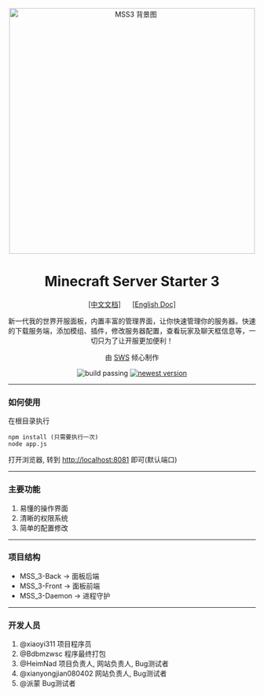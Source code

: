 <div align="center">
    <img src="https://pic1.afdiancdn.com/user/768222b86fe811eb90b752540025c377/common/e600f5865d9bb7392060408a8d0adb46_w1911_h996_s236.jpg?imageView2/1/w/3000/h/800" alt="MSS3 背景图" width="500">
    <h1>Minecraft Server Starter 3</h1>
    <a href="./README.md">[中文文档]</a>&nbsp&nbsp&nbsp&nbsp&nbsp&nbsp<a href="./README_EN.md">[English Doc]</a>
    <p>新一代我的世界开服面板，内置丰富的管理界面，让你快速管理你的服务器。快速的下载服务端，添加模组、插件，修改服务器配置，查看玩家及聊天框信息等，一切只为了让开服更加便利！</p>
    <p>由 <a href="https://skyworldstudio.top">SWS</a> 倾心制作</p>
    <a><img src="https://img.shields.io/badge/build-passing-brightgreen" alt="build passing"></a>
    <a href="https://github.com/SkyWorldStudio/MSS_3-Web-Production/releases/" target="_blank"><img src="https://img.shields.io/github/v/release/SkyWorldStudio/MSS_3-Web-Production?include_prereleases" alt="newest version"></a>
</div>

---

### 如何使用

在根目录执行
```
npm install (只需要执行一次)
node app.js
```
打开浏览器, 转到 <http://localhost:8081> 即可(默认端口)

---

### 主要功能
1. 易懂的操作界面
2. 清晰的权限系统
3. 简单的配置修改


---

### 项目结构
- MSS_3-Back -> 面板后端
- MSS_3-Front -> 面板前端
- MSS_3-Daemon -> 进程守护

---

### 开发人员
1. @xiaoyi311 项目程序员
2. @Bdbmzwsc 程序最终打包
3. @HeimNad 项目负责人, 网站负责人, Bug测试者
4. @xianyongjian080402 网站负责人, Bug测试者
5. @派蒙 Bug测试者
